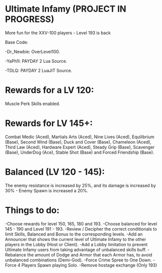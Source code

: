 # Ultimate Infamy (PROJECT IN PROGRESS)
More fun for the XXV-100 players - Level 193 is back

Base Code:

-Dr_Newbie: OverLevel100.

-YaPh1l: PAYDAY 2 Lua Source.

-TDLQ: PAYDAY 2 LuaJIT Source.

# Rewards for a LV 120: 
Muscle Perk Skills enabled.

# Rewards for LV 145+: 
Combat Medic (Aced), Martials Arts (Aced), Nine Lives (Aced), Equilibrium (Base), Second Wind (Base), Duck and Cover (Base), Chameleon (Aced), Third Law (Aced), Hardware Expert (Aced), Steady Grip (Base), Scavenger (Base), UnderDog (Ace), Stable Shot (Base) and Forced Friendship (Base).

# Balanced (LV 120 - 145):
The enemy resistance is increased by 25%, and its damage is increased by 30% - Enemy Spawn is increased a 20%.

# Things to do:
-Choose rewards for level 150, 165, 180 and 193.
-Choose balanced for level 145 - 190 and Level 191 - 193.
-Review / Decipher the correct conditionals to limit Skills, Balanced and Bonus to the corresponding levels.
-Add an Announcer that shows the current level of Ultimate Infamy to the other players in the Lobby (Host or Client).
-Add a Lobby limitation to prevent Ultimate Infamy users from taking advantage of unbalanced skills buff.
-Rebalance the amount of Dodge and Armor that each Armor has, to avoid unbalanced combinations (Demi-God).
-Force Crime Spree to One Down.
-Force 4 Players Spawn playing Solo.
-Remove hostage exchange (Only 193)
